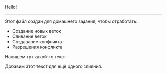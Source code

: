 Hello!
***
Этот файл создан для домашнего задания, чтобы отработать:

* Создание новых веток
* Сливание веток
* Создавание конфликта
* Разрешения конфликта

Напишем тут какой-то текст







Добавим этот текст для ещё одного слияния.